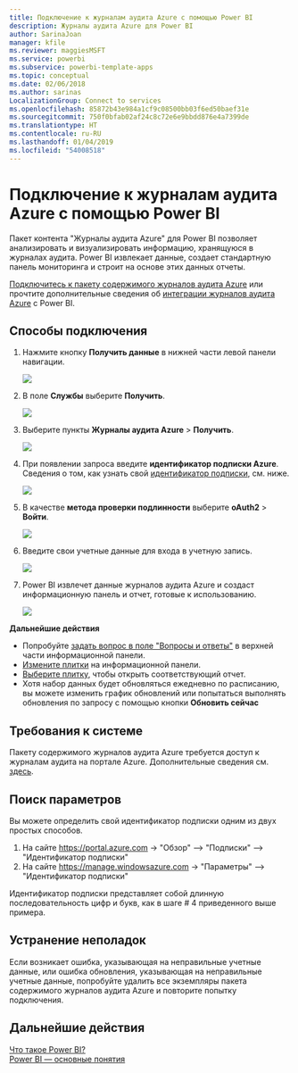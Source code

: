 ```yaml
---
title: Подключение к журналам аудита Azure с помощью Power BI
description: Журналы аудита Azure для Power BI
author: SarinaJoan
manager: kfile
ms.reviewer: maggiesMSFT
ms.service: powerbi
ms.subservice: powerbi-template-apps
ms.topic: conceptual
ms.date: 02/06/2018
ms.author: sarinas
LocalizationGroup: Connect to services
ms.openlocfilehash: 85872b43e984a1cf9c08500bb03f6ed50baef31e
ms.sourcegitcommit: 750f0bfab02af24c8c72e6e9bbdd876e4a7399de
ms.translationtype: HT
ms.contentlocale: ru-RU
ms.lasthandoff: 01/04/2019
ms.locfileid: "54008518"
---
```

# <a name="connect-to-azure-audit-logs-with-power-bi"></a>Подключение к журналам аудита Azure с помощью Power BI
Пакет контента "Журналы аудита Azure" для Power BI позволяет анализировать и визуализировать информацию, хранящуюся в журналах аудита. Power BI извлекает данные, создает стандартную панель мониторинга и строит на основе этих данных отчеты.

[Подключитесь к пакету содержимого журналов аудита Azure](https://app.powerbi.com/getdata/services/azure-audit-logs) или прочтите дополнительные сведения об [интеграции журналов аудита Azure](https://powerbi.microsoft.com/integrations/azure-audit-logs) с Power BI.

## <a name="how-to-connect"></a>Способы подключения
1. Нажмите кнопку **Получить данные** в нижней части левой панели навигации.  
   
    ![](media/service-connect-to-azure-audit-logs/getdata.png)
2. В поле **Службы** выберите **Получить**.  
   
    ![](media/service-connect-to-azure-audit-logs/services.png) 
3. Выберите пункты **Журналы аудита Azure** > **Получить**.  
   
   ![](media/service-connect-to-azure-audit-logs/azureauditlogs.png)
4. При появлении запроса введите **идентификатор подписки Azure**. Сведения о том, как узнать свой [идентификатор подписки](#FindingParams), см. ниже.   
   
    ![](media/service-connect-to-azure-audit-logs/parameters.png)
5. В качестве **метода проверки подлинности** выберите **oAuth2** \> **Войти**.
   
    ![](media/service-connect-to-azure-audit-logs/creds.png)
6. Введите свои учетные данные для входа в учетную запись.
   
    ![](media/service-connect-to-azure-audit-logs/login.png)
7. Power BI извлечет данные журналов аудита Azure и создаст информационную панель и отчет, готовые к использованию. 
   
    ![](media/service-connect-to-azure-audit-logs/dashboard.png)

**Дальнейшие действия**

* Попробуйте [задать вопрос в поле "Вопросы и ответы"](consumer/end-user-q-and-a.md) в верхней части информационной панели.
* [Измените плитки](service-dashboard-edit-tile.md) на информационной панели.
* [Выберите плитку](consumer/end-user-tiles.md), чтобы открыть соответствующий отчет.
* Хотя набор данных будет обновляться ежедневно по расписанию, вы можете изменить график обновлений или попытаться выполнять обновления по запросу с помощью кнопки **Обновить сейчас**

## <a name="system-requirements"></a>Требования к системе
Пакету содержимого журналов аудита Azure требуется доступ к журналам аудита на портале Azure. Дополнительные сведения см. [здесь](/azure/azure-resource-manager/resource-group-audit/).

<a name="FindingParams"></a>

## <a name="finding-parameters"></a>Поиск параметров
Вы можете определить свой идентификатор подписки одним из двух простых способов.

1. На сайте https://portal.azure.com -&gt; "Обзор" —&gt; "Подписки" —&gt; "Идентификатор подписки"
2. На сайте https://manage.windowsazure.com -&gt; "Параметры" —&gt; "Идентификатор подписки"

Идентификатор подписки представляет собой длинную последовательность цифр и букв, как в шаге \# 4 приведенного выше примера. 

## <a name="troubleshooting"></a>Устранение неполадок
Если возникает ошибка, указывающая на неправильные учетные данные, или ошибка обновления, указывающая на неправильные учетные данные, попробуйте удалить все экземпляры пакета содержимого журналов аудита Azure и повторите попытку подключения.

## <a name="next-steps"></a>Дальнейшие действия
[Что такое Power BI?](power-bi-overview.md)  
[Power BI — основные понятия](consumer/end-user-basic-concepts.md)  


